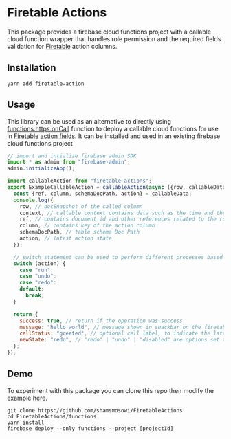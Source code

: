 # Firetable Actions


This package provides a firebase cloud functions project with a callable cloud function wrapper that handles role permission and the required fields validation for [Firetable](https://github.com/AntlerVC/firetable) action columns.



## Installation

```
yarn add firetable-action
```

## Usage

This library can be used as an alternative to directly using [functions.https.onCall](https://firebase.google.com/docs/reference/functions/providers_https_#oncall) function to deploy a callable cloud functions for use in [Firetable](https://github.com/AntlerVC/firetable) [action fields](https://github.com/AntlerVC/firetable/wiki/Field-Types).
It can be installed and used in an existing firebase cloud functions project

```javascript 
// import and intialize firebase admin SDK
import * as admin from "firebase-admin";
admin.initializeApp();

import callableAction from "firetable-actions";
export ExampleCallableAction = callableAction(async ({row, callableData, context}) =>{
  const {ref, column, schemaDocPath, action} = callableData;
  console.log({
    row, // docSnapshot of the called column
    context, // callable context contains data such as the time and the user running the action
    ref, // contains document id and other references related to the row
    column, // contains key of the action column
    schemaDocPath, // table schema Doc Path
    action, // latest action state
  });

  // switch statement can be used to perform different processes based on the state of the action cell
  switch (action) {
    case "run":
    case "undo":
    case "redo":
    default:
      break;
  }

  return {
    success: true, // return if the operation was success
    message: "hello world", // message shown in snackbar on the firetable ui after the completion of action
    cellStatus: "greeted", // optional cell label, to indicate the latest state of the cell/row
    newState: "redo", // "redo" | "undo" | "disabled" are options set the behavior of action button next time it runs
  };
});


```




## Demo

To experiment with this package you can clone this repo then modify the example [here](https://github.com/shamsmosowi/FiretableActions/blob/master/functions/src/index.ts).

```
git clone https://github.com/shamsmosowi/FiretableActions
cd FiretableActions/functions
yarn install
firebase deploy --only functions --project [projectId]
```
